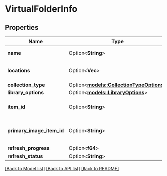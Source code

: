 # VirtualFolderInfo

## Properties

Name | Type | Description | Notes
------------ | ------------- | ------------- | -------------
**name** | Option<**String**> | Gets or sets the name. | [optional]
**locations** | Option<**Vec<String>**> | Gets or sets the locations. | [optional]
**collection_type** | Option<[**models::CollectionTypeOptions**](CollectionTypeOptions.md)> |  | [optional]
**library_options** | Option<[**models::LibraryOptions**](LibraryOptions.md)> |  | [optional]
**item_id** | Option<**String**> | Gets or sets the item identifier. | [optional]
**primary_image_item_id** | Option<**String**> | Gets or sets the primary image item identifier. | [optional]
**refresh_progress** | Option<**f64**> |  | [optional]
**refresh_status** | Option<**String**> |  | [optional]

[[Back to Model list]](../README.md#documentation-for-models) [[Back to API list]](../README.md#documentation-for-api-endpoints) [[Back to README]](../README.md)


